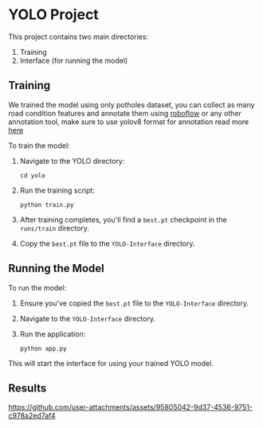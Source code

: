 # YOLO Project

This project contains two main directories:
1. Training
2. Interface (for running the model)

## Training

We trained the model using only potholes dataset, you can collect as many road condition features and annotate them using [roboflow](https://roboflow.com/annotate) or any other annotation tool, make sure to use yolov8 format for annotation read more [here](https://docs.ultralytics.com/datasets/detect/) 

To train the model:

1. Navigate to the YOLO directory:
   ```
   cd yolo
   ```

2. Run the training script:
   ```
   python train.py
   ```

3. After training completes, you'll find a `best.pt` checkpoint in the `runs/train` directory.

4. Copy the `best.pt` file to the `YOLO-Interface` directory.

## Running the Model

To run the model:

1. Ensure you've copied the `best.pt` file to the `YOLO-Interface` directory.

2. Navigate to the `YOLO-Interface` directory.

3. Run the application:
   ```
   python app.py
   ```
This will start the interface for using your trained YOLO model.


## Results
https://github.com/user-attachments/assets/95805042-9d37-4536-9751-c978a2ed7af4

